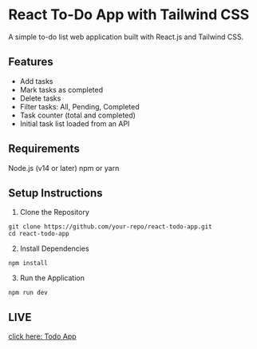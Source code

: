 # React To-Do App with Tailwind CSS
A simple to-do list web application built with React.js and Tailwind CSS.

## Features
- Add tasks
- Mark tasks as completed
- Delete tasks
- Filter tasks: All, Pending, Completed
- Task counter (total and completed)
- Initial task list loaded from an API

## Requirements
Node.js (v14 or later)
npm or yarn

## Setup Instructions
1. Clone the Repository

```
git clone https://github.com/your-repo/react-todo-app.git
cd react-todo-app
```
2. Install Dependencies

```
npm install
```
3. Run the Application
```
npm run dev
```

## LIVE
[click here: Todo App](https://todo-app-stykite.netlify.app/)